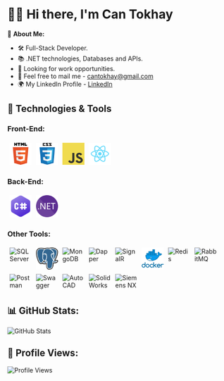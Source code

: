 # 👋🏼 Hi there, I'm Can Tokhay

🌟 **About Me:**
- 🛠️ Full-Stack Developer.
- 📚 .NET technologies, Databases and APIs.
- 🤝 Looking for work opportunities.
- 📧 Feel free to mail me - cantokhay@gmail.com
- 🌍 My LinkedIn Profile - [LinkedIn](https://www.linkedin.com/in/cantokhay)

## 🚀 Technologies & Tools

### Front-End:
<div style="display: flex; flex-wrap: wrap;">
    <img src="https://raw.githubusercontent.com/github/explore/80688e429a7d4ef2fca1e82350fe8e3517d3494d/topics/html/html.png" alt="HTML5" width="50" style="margin: 5px;"/> 
    <img src="https://raw.githubusercontent.com/github/explore/80688e429a7d4ef2fca1e82350fe8e3517d3494d/topics/css/css.png" alt="CSS3" width="50" style="margin: 5px;"/> 
    <img src="https://raw.githubusercontent.com/github/explore/80688e429a7d4ef2fca1e82350fe8e3517d3494d/topics/javascript/javascript.png" alt="JavaScript" width="50" style="margin: 5px;"/> 
    <img src="https://raw.githubusercontent.com/github/explore/80688e429a7d4ef2fca1e82350fe8e3517d3494d/topics/react/react.png" alt="ReactJS" width="50" style="margin: 5px;"/> 
</div>

### Back-End:
<div style="display: flex; flex-wrap: wrap;">
    <img src="https://raw.githubusercontent.com/github/explore/80688e429a7d4ef2fca1e82350fe8e3517d3494d/topics/csharp/csharp.png" alt="C#" width="50" style="margin: 5px;"/> 
    <img src="https://raw.githubusercontent.com/github/explore/80688e429a7d4ef2fca1e82350fe8e3517d3494d/topics/dotnet/dotnet.png" alt=".NET Core" width="50" style="margin: 5px;"/> 
</div>

### Other Tools:
<div style="display: flex; flex-wrap: wrap;">
    <img src="https://www.svgrepo.com/show/303229/microsoft-sql-server-logo.svg" alt="SQL Server" width="50" style="margin: 5px;"/> 
    <img src="https://raw.githubusercontent.com/github/explore/80688e429a7d4ef2fca1e82350fe8e3517d3494d/topics/postgresql/postgresql.png" alt="PostgreSQL" width="50" style="margin: 5px;"/> 
    <img src="https://www.vectorlogo.zone/logos/mongodb/mongodb-icon.svg" alt="MongoDB" width="50" style="margin: 5px;"/>
    <img src="https://avatars.githubusercontent.com/u/83077457?s=200&v=4" alt="Dapper" width="50" style="margin: 5px;"/>
    <img src="https://camo.githubusercontent.com/64e548b49faf71b543f53803911053c9a0f1d71b069821fdc5198d0eddef9379/68747470733a2f2f646f63732e6d6963726f736f66742e636f6d2f73762d73652f617a7572652f6d656469612f696e6465782f617a7572652d7369676e616c722e737667" alt="SignalR" width="50" style="margin: 5px;"/>
    <img src="https://raw.githubusercontent.com/github/explore/80688e429a7d4ef2fca1e82350fe8e3517d3494d/topics/docker/docker.png" alt="Docker" width="50" style="margin: 5px;"/> 
    <img src="https://cdn.icon-icons.com/icons2/2667/PNG/512/another_redis_desktop_manager_icon_161297.png" alt="Redis" width="50" style="margin: 5px;"/> 
    <img src="https://www.svgrepo.com/show/303576/rabbitmq-logo.svg" alt="RabbitMQ" width="50" style="margin: 5px;"/>
    <img src="https://www.vectorlogo.zone/logos/getpostman/getpostman-icon.svg" alt="Postman" width="50" style="margin: 5px;"/> 
    <img src="https://upload.wikimedia.org/wikipedia/commons/a/ab/Swagger-logo.png" alt="Swagger" width="50" style="margin: 5px;"/> 
    <img src="https://img.icons8.com/color/200/autocad.png" alt="AutoCAD" width="50" style="margin: 5px;"/> 
    <img src="https://img.icons8.com/?size=512&id=62397&format=png" alt="SolidWorks" width="50" style="margin: 5px;"/> 
    <img src="https://upload.wikimedia.org/wikipedia/en/5/51/Siemens_NX_Logo.png" alt="Siemens NX" width="50" style="margin: 5px;"/> 
</div>

## 📊 GitHub Stats:
![GitHub Stats](https://github-readme-stats.vercel.app/api?username=cantokhay&show_icons=true&hide_title=true&count_private=true&theme=neon)

## 👀 Profile Views:
![Profile Views](https://komarev.com/ghpvc/?username=cantokhay)
